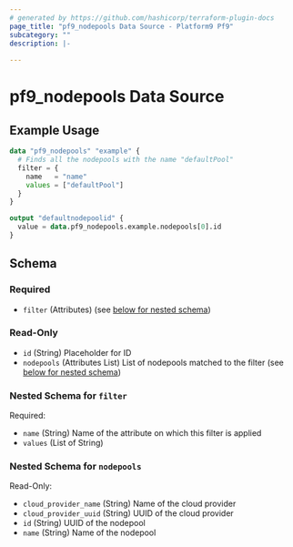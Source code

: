 ```yaml
---
# generated by https://github.com/hashicorp/terraform-plugin-docs
page_title: "pf9_nodepools Data Source - Platform9 Pf9"
subcategory: ""
description: |-
  
---
```


# pf9_nodepools Data Source

  

## Example Usage

```terraform
data "pf9_nodepools" "example" {
  # Finds all the nodepools with the name "defaultPool"
  filter = {
    name   = "name"
    values = ["defaultPool"]
  }
}

output "defaultnodepoolid" {
  value = data.pf9_nodepools.example.nodepools[0].id
}
```

<!-- schema generated by tfplugindocs -->
## Schema

### Required

- `filter` (Attributes) (see [below for nested schema](#nestedatt--filter))

### Read-Only

- `id` (String) Placeholder for ID
- `nodepools` (Attributes List) List of nodepools matched to the filter (see [below for nested schema](#nestedatt--nodepools))

<a id="nestedatt--filter"></a>
### Nested Schema for `filter`

Required:

- `name` (String) Name of the attribute on which this filter is applied
- `values` (List of String)


<a id="nestedatt--nodepools"></a>
### Nested Schema for `nodepools`

Read-Only:

- `cloud_provider_name` (String) Name of the cloud provider
- `cloud_provider_uuid` (String) UUID of the cloud provider
- `id` (String) UUID of the nodepool
- `name` (String) Name of the nodepool
